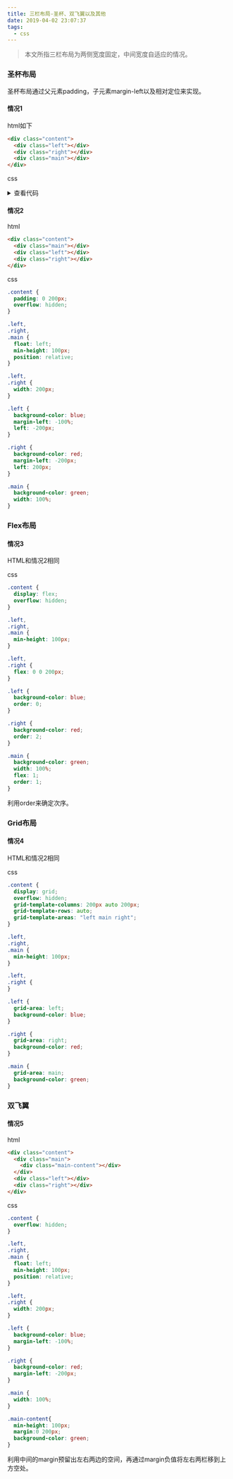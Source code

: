 ```yaml
---
title: 三栏布局-圣杯、双飞翼以及其他
date: 2019-04-02 23:07:37
tags:
  - css
---
```


> 本文所指三栏布局为两侧宽度固定，中间宽度自适应的情况。

### 圣杯布局

圣杯布局通过父元素padding，子元素margin-left以及相对定位来实现。

#### 情况1

html如下

```html
<div class="content">
  <div class="left"></div>
  <div class="right"></div>
  <div class="main"></div>
</div>
```

css

<details>
<summary>查看代码</summary>
<pre>
.content {
  padding: 0 200px;
  overflow: hidden;
}
.left,
.right,
.main {
  float: left;
  min-height: 100px;
  position: relative;
}
.left,
.right {
  width: 200px;
}
.left {
  background-color: blue;
  margin-left: -100%;
  left: -200px;
}
.right {
  background-color: red;
  margin-left: -200px;
  left: 200px;
}
.main {
  background-color: green;
  width: 100%;
}
</pre>
</details>

#### 情况2

html

```html
<div class="content">
  <div class="main"></div>
  <div class="left"></div>
  <div class="right"></div>
</div>
```

css

```css
.content {
  padding: 0 200px;
  overflow: hidden;
}

.left,
.right,
.main {
  float: left;
  min-height: 100px;
  position: relative;
}

.left,
.right {
  width: 200px;
}

.left {
  background-color: blue;
  margin-left: -100%;
  left: -200px;
}

.right {
  background-color: red;
  margin-left: -200px;
  left: 200px;
}

.main {
  background-color: green;
  width: 100%;
}
```

<!--more-->

### Flex布局

#### 情况3

HTML和情况2相同

css

```css
.content {
  display: flex;
  overflow: hidden;
}

.left,
.right,
.main {
  min-height: 100px;
}

.left,
.right {
  flex: 0 0 200px;
}

.left {
  background-color: blue;
  order: 0;
}

.right {
  background-color: red;
  order: 2;
}

.main {
  background-color: green;
  width: 100%;
  flex: 1;
  order: 1;
}

```

利用order来确定次序。

### Grid布局

#### 情况4

HTML和情况2相同

css

```css
.content {
  display: grid;
  overflow: hidden;
  grid-template-columns: 200px auto 200px;
  grid-template-rows: auto;
  grid-template-areas: "left main right";
}

.left,
.right,
.main {
  min-height: 100px;
}

.left,
.right {
}

.left {
  grid-area: left;
  background-color: blue;
}

.right {
  grid-area: right;
  background-color: red;
}

.main {
  grid-area: main;
  background-color: green;
}

```

### 双飞翼

#### 情况5

html

```html
<div class="content">
  <div class="main">
    <div class="main-content"></div>
  </div>
  <div class="left"></div>
  <div class="right"></div>
</div>
```

css

```css
.content {
  overflow: hidden;
}

.left,
.right,
.main {
  float: left;
  min-height: 100px;
  position: relative;
}

.left,
.right {
  width: 200px;
}

.left {
  background-color: blue;
  margin-left: -100%;
}

.right {
  background-color: red;
  margin-left: -200px;
}

.main {
  width: 100%;
}

.main-content{
  min-height: 100px;
  margin:0 200px;
  background-color: green;
}
```

利用中间的margin预留出左右两边的空间，再通过margin负值将左右两栏移到上方空处。
